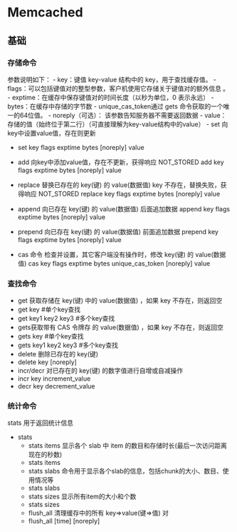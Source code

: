 # Memcached

## 基础 

### 存储命令
参数说明如下：
	- key：键值 key-value 结构中的 key，用于查找缓存值。
	- flags：可以包括键值对的整型参数，客户机使用它存储关于键值对的额外信息 。
	- exptime：在缓存中保存键值对的时间长度（以秒为单位，0 表示永远）
	- bytes：在缓存中存储的字节数
	- unique_cas_token通过 gets 命令获取的一个唯一的64位值。
	- noreply（可选）： 该参数告知服务器不需要返回数据
	- value：存储的值（始终位于第二行）（可直接理解为key-value结构中的value）
	- set    向key中设置value值，存在则更新

- set key flags exptime bytes [noreply]
value
 
- add 向key中添加value值，存在不更新，获得响应 NOT_STORED
	add key flags exptime bytes [noreply] value
- replace 替换已存在的 key(键) 的 value(数据值) key 不存在，替换失败，获得响应 NOT_STORED
	replace key flags exptime bytes [noreply] value
- append 向已存在 key(键) 的 value(数据值) 后面追加数据 
	append key flags exptime bytes [noreply] value
- prepend  向已存在 key(键) 的 value(数据值) 前面追加数据 
	prepend key flags exptime bytes [noreply] value
- cas 命令 检查并设置，其它客户端没有操作时，修改 key(键) 的 value(数据值)
	cas key flags exptime bytes unique_cas_token [noreply] value

### 查找命令
- get  获取存储在 key(键) 中的 value(数据值) ，如果 key 不存在，则返回空
- get key            #单个key查找
- get key1 key2 key3          #多个key查找
- gets获取带有 CAS 令牌存 的 value(数据值) ，如果 key 不存在，则返回空
- gets key     #单个key查找
- gets key1 key2 key3    #多个key查找
- delete  删除已存在的 key(键)
- delete key [noreply]
- incr/decr  对已存在的 key(键) 的数字值进行自增或自减操作
- incr key increment_value
- decr key decrement_value
 
### 统计命令
stats  用于返回统计信息

- stats
	- stats items   显示各个 slab 中 item 的数目和存储时长(最后一次访问距离现在的秒数)
	- stats items
	- stats slabs    命令用于显示各个slab的信息，包括chunk的大小、数目、使用情况等
	- stats slabs
	- stats sizes    显示所有item的大小和个数
	- stats sizes
	- flush_all     清理缓存中的所有 key=>value(键=>值) 对
	- flush_all [time] [noreply]
 
